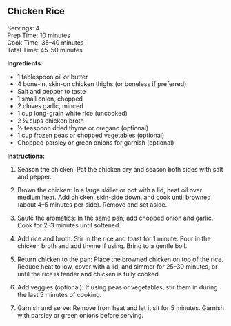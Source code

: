 ## Chicken Rice

Servings: 4  
Prep Time: 10 minutes  
Cook Time: 35–40 minutes  
Total Time: 45–50 minutes  

**Ingredients:**
* 1 tablespoon oil or butter
* 4 bone-in, skin-on chicken thighs (or boneless if preferred)
* Salt and pepper to taste
* 1 small onion, chopped
* 2 cloves garlic, minced
* 1 cup long-grain white rice (uncooked)
* 2 ¼ cups chicken broth
* ½ teaspoon dried thyme or oregano (optional)
* 1 cup frozen peas or chopped vegetables (optional)
* Chopped parsley or green onions for garnish (optional)

**Instructions:**
1. Season the chicken:
Pat the chicken dry and season both sides with salt and pepper.

2. Brown the chicken:
In a large skillet or pot with a lid, heat oil over medium heat. Add chicken, skin-side down, and cook until browned (about 4–5 minutes per side). Remove and set aside.

3. Sauté the aromatics:
In the same pan, add chopped onion and garlic. Cook for 2–3 minutes until softened.

4. Add rice and broth:
Stir in the rice and toast for 1 minute. Pour in the chicken broth and add thyme if using. Bring to a gentle boil.

5. Return chicken to the pan:
Place the browned chicken on top of the rice. Reduce heat to low, cover with a lid, and simmer for 25–30 minutes, or until the rice is tender and chicken is fully cooked.

6. Add veggies (optional):
If using peas or vegetables, stir them in during the last 5 minutes of cooking.

7. Garnish and serve:
Remove from heat and let it sit for 5 minutes. Garnish with parsley or green onions before serving.
